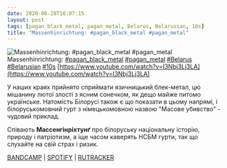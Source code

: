 ```yaml
---
date: 2020-06-28T16:07:15
layout: post
tags: [pagan_black_metal, pagan_metal, Belarus, Belarusian, 10s]
title: "Massenhinrichtung: #pagan_black_metal #pagan_metal"
---
```

![Massenhinrichtung: #pagan_black_metal #pagan_metal](https://i.ytimg.com/vi/I3Nbj3Lj3LA/hqdefault.jpg)
Massenhinrichtung: [#pagan_black_metal](/tags/#pagan_black_metal) [#pagan_metal](/tags/#pagan_metal) [#Belarus](/tags/#Belarus) [#Belarusian](/tags/#Belarusian) [#10s](/tags/#10s) [https://www.youtube.com/watch?v=I3Nbj3Lj3LA](https://www.youtube.com/watch?v=I3Nbj3Lj3LA)

У наших краях прийнято сприймати язичницький блек-метал, цю мішанину лютої злості з ясним сонечком, як дещо майже питомо українське. Натомість Білорусі також є що показати в цьому напрямі, і білоруськомовний гурт з німецькомовною назвою &quot;Масове убивство&quot; - чудовий приклад.

Співають **Массенгінріхтунґ** про білоруську національну історію, природу і патріотизм, а іще часом каверять НСБМ гурти, так що слухайте на свій страх і ризик.

[BANDCAMP](https://massen.bandcamp.com/album/adzinota-kruka) | [SPOTIFY](https://open.spotify.com/album/3aNoOsz680UT5NgFObemaI) | [RUTRACKER](https://rutracker.org/forum/viewtopic.php?t=5575121)